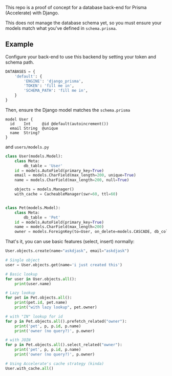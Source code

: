 This repo is a proof of concept for a database back-end for Prisma (Accelerate) with Django.

This does not manage the database schema yet, so you must ensure your models match what you've defined in `schema.prisma`.


## Example

Configure your back-end to use this backend by setting your token and schema path.

```python
DATABASES = {
    'default': {
        'ENGINE': 'django_prisma',
        'TOKEN': 'fill me in',
        'SCHEMA_PATH': 'fill me in',
    }
}

```

Then, ensure the Django model matches the `schema.prisma`

```prisma
model User {
  id    Int     @id @default(autoincrement())
  email String  @unique
  name  String?
}
```

and `users/models.py`

```python
class User(models.Model):
    class Meta:
        db_table = 'User'
    id = models.AutoField(primary_key=True)
    email = models.CharField(max_length=200, unique=True)
    name = models.CharField(max_length=200, null=True)

    objects = models.Manager()
    with_cache = CacheableManager(swr=60, ttl=60)


class Pet(models.Model):
    class Meta:
        db_table = 'Pet'
    id = models.AutoField(primary_key=True)
    name = models.CharField(max_length=200)
    owner = models.ForeignKey(to=User, on_delete=models.CASCADE, db_column='ownerId')
```

That's it, you can use basic features (select, insert) normally:

```python
User.objects.create(name="askdjask", email="askdjask")

# Single object
user = User.objects.get(name='i just created this')

# Basic lookup
for user in User.objects.all():
    print(user.name)

# Lazy lookup
for pet in Pet.objects.all():
    print(pet.id, pet.name)
    print("with lazy lookup", pet.owner)

# with "IN" lookup for id
for p in Pet.objects.all().prefetch_related("owner"):
    print('pet', p, p.id, p.name)
    print('owner (no query?)', p.owner)

# with JOIN
for p in Pet.objects.all().select_related("owner"):
    print('pet', p, p.id, p.name)
    print('owner (no query?)', p.owner)

# Using Accelerate's cache strategy (kinda)
User.with_cache.all()
```
